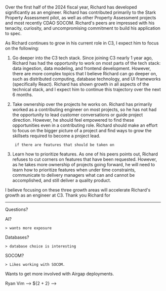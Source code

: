 Over the first half of the 2024 fiscal year, Richard has developed significantly as an engineer. Richard has contributed primarily to the Stark Property Assessment pilot, as well as other Property Assessment projects and most recently CDAO SOCOM. Richard's peers are impressed with his tenacity, curiosity, and uncompromising commitment to build his application to spec.

As Richard continues to grow in his current role in C3, I expect him to focus on the following:

1. Go deeper into the C3 tech stack. Since joining C3 nearly 1 year ago, Richard has had the opportunity to work on most parts of the tech stack: data ingestion, data modeling, and frontend development. However, there are more complex topics that I believe Richard can go deeper on, such as distributed computing, database technology, and UI frameworks (specifically React). Richard has shown growth in all aspects of the technical stack, and I expect him to continue this trajectory over the next 6 months.

1. Take ownership over the projects he works on. Richard has primarily worked as a contributing engineer on most projects, so he has not had the opportunity to lead customer conversations or guide project direction. However, he should feel empowered to find these opportunities even in a contributing role. Richard should make an effort to focus on the bigger picture of a project and find ways to grow the skillsets required to become a project lead.

		if there are features that should be taken on

1. Learn how to prioritize features. As one of his peers points out, Richard refuses to cut corners on features that have been requested. However, as he takes more ownership of projects going forward, he will need to learn how to prioritize features when under time constraints, communicate to delivery managers what can and cannot be accomplished, and still deliver a quality product.

I believe focusing on these three growth areas will accelerate Richard's growth as an engineer at C3. Thank you Richard for

---

Questions?

AI? 

	> wants more exposure 

Databases?

	> database choice is interesting

SOCOM?

	> Likes working with SOCOM. 
	
Wants to get more involved with Airgap deployments. 

Ryan Vim --> ${2 + 2} --> 